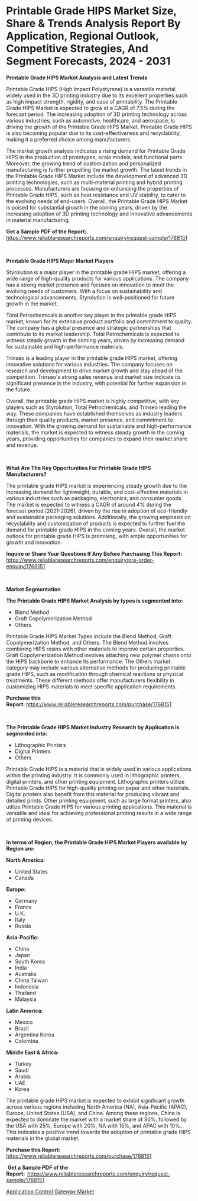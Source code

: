 <p><h1>Printable Grade HIPS Market Size, Share & Trends Analysis Report By Application, Regional Outlook, Competitive Strategies, And Segment Forecasts, 2024 - 2031</h1></p><p><strong>Printable Grade HIPS Market Analysis and Latest Trends</strong></p>
<p><p>Printable Grade HIPS (High Impact Polystyrene) is a versatile material widely used in the 3D printing industry due to its excellent properties such as high impact strength, rigidity, and ease of printability. The Printable Grade HIPS Market is expected to grow at a CAGR of 7.5% during the forecast period. The increasing adoption of 3D printing technology across various industries, such as automotive, healthcare, and aerospace, is driving the growth of the Printable Grade HIPS Market. Printable Grade HIPS is also becoming popular due to its cost-effectiveness and recyclability, making it a preferred choice among manufacturers.</p><p>The market growth analysis indicates a rising demand for Printable Grade HIPS in the production of prototypes, scale models, and functional parts. Moreover, the growing trend of customization and personalized manufacturing is further propelling the market growth. The latest trends in the Printable Grade HIPS Market include the development of advanced 3D printing technologies, such as multi-material printing and hybrid printing processes. Manufacturers are focusing on enhancing the properties of Printable Grade HIPS, such as heat resistance and UV stability, to cater to the evolving needs of end-users. Overall, the Printable Grade HIPS Market is poised for substantial growth in the coming years, driven by the increasing adoption of 3D printing technology and innovative advancements in material manufacturing.</p></p>
<p><strong>Get a Sample PDF of the Report:&nbsp;</strong> <a href="https://www.reliableresearchreports.com/enquiry/request-sample/1768151">https://www.reliableresearchreports.com/enquiry/request-sample/1768151</a></p>
<p>&nbsp;</p>
<p><strong>Printable Grade HIPS Major Market Players</strong></p>
<p><p>Styrolution is a major player in the printable grade HIPS market, offering a wide range of high-quality products for various applications. The company has a strong market presence and focuses on innovation to meet the evolving needs of customers. With a focus on sustainability and technological advancements, Styrolution is well-positioned for future growth in the market.</p><p>Total Petrochemicals is another key player in the printable grade HIPS market, known for its extensive product portfolio and commitment to quality. The company has a global presence and strategic partnerships that contribute to its market leadership. Total Petrochemicals is expected to witness steady growth in the coming years, driven by increasing demand for sustainable and high-performance materials.</p><p>Trinseo is a leading player in the printable grade HIPS market, offering innovative solutions for various industries. The company focuses on research and development to drive market growth and stay ahead of the competition. Trinseo's strong sales revenue and market size indicate its significant presence in the industry, with potential for further expansion in the future.</p><p>Overall, the printable grade HIPS market is highly competitive, with key players such as Styrolution, Total Petrochemicals, and Trinseo leading the way. These companies have established themselves as industry leaders through their quality products, market presence, and commitment to innovation. With the growing demand for sustainable and high-performance materials, the market is expected to witness steady growth in the coming years, providing opportunities for companies to expand their market share and revenue.</p></p>
<p>&nbsp;</p>
<p><strong>What Are The Key Opportunities For Printable Grade HIPS Manufacturers?</strong></p>
<p><p>The printable grade HIPS market is experiencing steady growth due to the increasing demand for lightweight, durable, and cost-effective materials in various industries such as packaging, electronics, and consumer goods. The market is expected to witness a CAGR of around 4% during the forecast period (2021-2026), driven by the rise in adoption of eco-friendly and sustainable packaging solutions. Additionally, the growing emphasis on recyclability and customization of products is expected to further fuel the demand for printable grade HIPS in the coming years. Overall, the market outlook for printable grade HIPS is promising, with ample opportunities for growth and innovation.</p></p>
<p><strong>Inquire or Share Your Questions If Any Before Purchasing This Report:</strong> <a href="https://www.reliableresearchreports.com/enquiry/pre-order-enquiry/1768151">https://www.reliableresearchreports.com/enquiry/pre-order-enquiry/1768151</a></p>
<p>&nbsp;</p>
<p><strong>Market Segmentation</strong></p>
<p><strong>The Printable Grade HIPS Market Analysis by types is segmented into:</strong></p>
<p><ul><li>Blend Method</li><li>Graft Copolymerization Method</li><li>Others</li></ul></p>
<p><p>Printable Grade HIPS Market Types include the Blend Method, Graft Copolymerization Method, and Others. The Blend Method involves combining HIPS resins with other materials to improve certain properties. Graft Copolymerization Method involves attaching new polymer chains onto the HIPS backbone to enhance its performance. The Others market category may include various alternative methods for producing printable grade HIPS, such as modification through chemical reactions or physical treatments. These different methods offer manufacturers flexibility in customizing HIPS materials to meet specific application requirements.</p></p>
<p><strong>Purchase this Report:&nbsp;</strong><a href="https://www.reliableresearchreports.com/purchase/1768151">https://www.reliableresearchreports.com/purchase/1768151</a></p>
<p>&nbsp;</p>
<p><strong>The Printable Grade HIPS Market Industry Research by Application is segmented into:</strong></p>
<p><ul><li>Lithographic Printers</li><li>Digital Printers</li><li>Others</li></ul></p>
<p><p>Printable Grade HIPS is a material that is widely used in various applications within the printing industry. It is commonly used in lithographic printers, digital printers, and other printing equipment. Lithographic printers utilize Printable Grade HIPS for high-quality printing on paper and other materials. Digital printers also benefit from this material for producing vibrant and detailed prints. Other printing equipment, such as large format printers, also utilize Printable Grade HIPS for various printing applications. This material is versatile and ideal for achieving professional printing results in a wide range of printing devices.</p></p>
<p>&nbsp;</p>
<p><strong>In terms of Region, the Printable Grade HIPS Market Players available by Region are:</strong></p>
<p>
    <p> <strong> North America: </strong>
        <ul>
            <li>United States</li>
            <li>Canada</li>
        </ul>
        </p> 
    <p> <strong> Europe: </strong>
        <ul>
            <li>Germany</li>
            <li>France</li>
            <li>U.K.</li>
            <li>Italy</li>
            <li>Russia</li>
        </ul>
        </p> 
    <p> <strong> Asia-Pacific: </strong>
        <ul>
            <li>China</li>
            <li>Japan</li>
            <li>South Korea</li>
            <li>India</li>
            <li>Australia</li>
            <li>China Taiwan</li>
            <li>Indonesia</li>
            <li>Thailand</li>
            <li>Malaysia</li>
        </ul>
        </p> 
    <p> <strong> Latin America: </strong>
        <ul>
            <li>Mexico</li>
            <li>Brazil</li>
            <li>Argentina Korea</li>
            <li>Colombia</li>
        </ul>
        </p> 
    <p> <strong> Middle East & Africa: </strong>
        <ul>
            <li>Turkey</li>
            <li>Saudi</li>
            <li>Arabia</li>
            <li>UAE</li>
            <li>Korea</li>
        </ul>
    </p>
    </p>
<p><p>The printable grade HIPS market is expected to exhibit significant growth across various regions including North America (NA), Asia-Pacific (APAC), Europe, United States (USA), and China. Among these regions, China is expected to dominate the market with a market share of 30%, followed by the USA with 25%, Europe with 20%, NA with 15%, and APAC with 10%. This indicates a positive trend towards the adoption of printable grade HIPS materials in the global market.</p></p>
<p><strong>Purchase this Report: </strong><a href="https://www.reliableresearchreports.com/purchase/1768151">https://www.reliableresearchreports.com/purchase/1768151</a></p>
<p>&nbsp;<strong>Get a Sample PDF of the Report:&nbsp;&nbsp;</strong><a href="https://www.reliableresearchreports.com/enquiry/request-sample/1768151">https://www.reliableresearchreports.com/enquiry/request-sample/1768151</a></p>
<p><strong></strong></p>
<p><p><a href="https://changeable-paste-463.notion.site/Application-Control-Gateway-Market-Size-Furnishes-Valuable-Information-Encompassing-Market-Share-Ma-93fc3e9a370c45cf8c52e036cd5af5bd">Application Control Gateway Market</a></p></p>